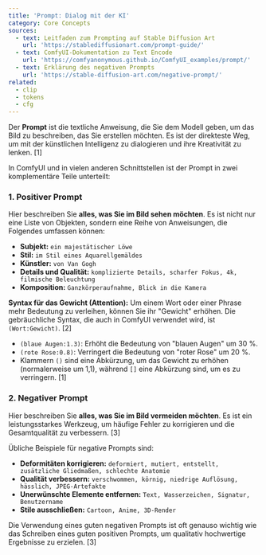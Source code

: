 ```yaml
---
title: 'Prompt: Dialog mit der KI'
category: Core Concepts
sources:
  - text: Leitfaden zum Prompting auf Stable Diffusion Art
    url: 'https://stablediffusionart.com/prompt-guide/'
  - text: ComfyUI-Dokumentation zu Text Encode
    url: 'https://comfyanonymous.github.io/ComfyUI_examples/prompt/'
  - text: Erklärung des negativen Prompts
    url: 'https://stable-diffusion-art.com/negative-prompt/'
related:
  - clip
  - tokens
  - cfg
---
```


Der **Prompt** ist die textliche Anweisung, die Sie dem Modell geben, um das Bild zu beschreiben, das Sie erstellen möchten. Es ist der direkteste Weg, um mit der künstlichen Intelligenz zu dialogieren und ihre Kreativität zu lenken. [1]

In ComfyUI und in vielen anderen Schnittstellen ist der Prompt in zwei komplementäre Teile unterteilt:

### 1. Positiver Prompt

Hier beschreiben Sie **alles, was Sie im Bild sehen möchten**. Es ist nicht nur eine Liste von Objekten, sondern eine Reihe von Anweisungen, die Folgendes umfassen können:
- **Subjekt:** `ein majestätischer Löwe`
- **Stil:** `im Stil eines Aquarellgemäldes`
- **Künstler:** `von Van Gogh`
- **Details und Qualität:** `komplizierte Details, scharfer Fokus, 4k, filmische Beleuchtung`
- **Komposition:** `Ganzkörperaufnahme, Blick in die Kamera`

**Syntax für das Gewicht (Attention):**
Um einem Wort oder einer Phrase mehr Bedeutung zu verleihen, können Sie ihr "Gewicht" erhöhen. Die gebräuchliche Syntax, die auch in ComfyUI verwendet wird, ist `(Wort:Gewicht)`. [2]
- `(blaue Augen:1.3)`: Erhöht die Bedeutung von "blauen Augen" um 30 %.
- `(rote Rose:0.8)`: Verringert die Bedeutung von "roter Rose" um 20 %.
- Klammern `()` sind eine Abkürzung, um das Gewicht zu erhöhen (normalerweise um 1,1), während `[]` eine Abkürzung sind, um es zu verringern. [1]

### 2. Negativer Prompt

Hier beschreiben Sie **alles, was Sie im Bild vermeiden möchten**. Es ist ein leistungsstarkes Werkzeug, um häufige Fehler zu korrigieren und die Gesamtqualität zu verbessern. [3]

Übliche Beispiele für negative Prompts sind:
- **Deformitäten korrigieren:** `deformiert, mutiert, entstellt, zusätzliche Gliedmaßen, schlechte Anatomie`
- **Qualität verbessern:** `verschwommen, körnig, niedrige Auflösung, hässlich, JPEG-Artefakte`
- **Unerwünschte Elemente entfernen:** `Text, Wasserzeichen, Signatur, Benutzername`
- **Stile ausschließen:** `Cartoon, Anime, 3D-Render`

Die Verwendung eines guten negativen Prompts ist oft genauso wichtig wie das Schreiben eines guten positiven Prompts, um qualitativ hochwertige Ergebnisse zu erzielen. [3]
